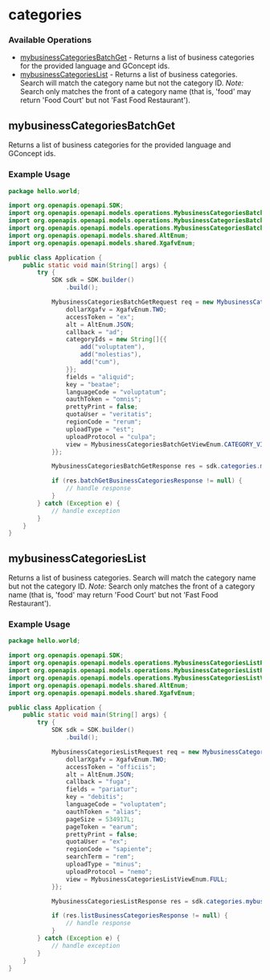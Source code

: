 # categories

### Available Operations

* [mybusinessCategoriesBatchGet](#mybusinesscategoriesbatchget) - Returns a list of business categories for the provided language and GConcept ids.
* [mybusinessCategoriesList](#mybusinesscategorieslist) - Returns a list of business categories. Search will match the category name but not the category ID. *Note:* Search only matches the front of a category name (that is, 'food' may return 'Food Court' but not 'Fast Food Restaurant').

## mybusinessCategoriesBatchGet

Returns a list of business categories for the provided language and GConcept ids.

### Example Usage

```java
package hello.world;

import org.openapis.openapi.SDK;
import org.openapis.openapi.models.operations.MybusinessCategoriesBatchGetRequest;
import org.openapis.openapi.models.operations.MybusinessCategoriesBatchGetResponse;
import org.openapis.openapi.models.operations.MybusinessCategoriesBatchGetViewEnum;
import org.openapis.openapi.models.shared.AltEnum;
import org.openapis.openapi.models.shared.XgafvEnum;

public class Application {
    public static void main(String[] args) {
        try {
            SDK sdk = SDK.builder()
                .build();

            MybusinessCategoriesBatchGetRequest req = new MybusinessCategoriesBatchGetRequest() {{
                dollarXgafv = XgafvEnum.TWO;
                accessToken = "ex";
                alt = AltEnum.JSON;
                callback = "ad";
                categoryIds = new String[]{{
                    add("voluptatem"),
                    add("molestias"),
                    add("cum"),
                }};
                fields = "aliquid";
                key = "beatae";
                languageCode = "voluptatum";
                oauthToken = "omnis";
                prettyPrint = false;
                quotaUser = "veritatis";
                regionCode = "rerum";
                uploadType = "est";
                uploadProtocol = "culpa";
                view = MybusinessCategoriesBatchGetViewEnum.CATEGORY_VIEW_UNSPECIFIED;
            }};            

            MybusinessCategoriesBatchGetResponse res = sdk.categories.mybusinessCategoriesBatchGet(req);

            if (res.batchGetBusinessCategoriesResponse != null) {
                // handle response
            }
        } catch (Exception e) {
            // handle exception
        }
    }
}
```

## mybusinessCategoriesList

Returns a list of business categories. Search will match the category name but not the category ID. *Note:* Search only matches the front of a category name (that is, 'food' may return 'Food Court' but not 'Fast Food Restaurant').

### Example Usage

```java
package hello.world;

import org.openapis.openapi.SDK;
import org.openapis.openapi.models.operations.MybusinessCategoriesListRequest;
import org.openapis.openapi.models.operations.MybusinessCategoriesListResponse;
import org.openapis.openapi.models.operations.MybusinessCategoriesListViewEnum;
import org.openapis.openapi.models.shared.AltEnum;
import org.openapis.openapi.models.shared.XgafvEnum;

public class Application {
    public static void main(String[] args) {
        try {
            SDK sdk = SDK.builder()
                .build();

            MybusinessCategoriesListRequest req = new MybusinessCategoriesListRequest() {{
                dollarXgafv = XgafvEnum.TWO;
                accessToken = "officiis";
                alt = AltEnum.JSON;
                callback = "fuga";
                fields = "pariatur";
                key = "debitis";
                languageCode = "voluptatem";
                oauthToken = "alias";
                pageSize = 534917L;
                pageToken = "earum";
                prettyPrint = false;
                quotaUser = "ex";
                regionCode = "sapiente";
                searchTerm = "rem";
                uploadType = "minus";
                uploadProtocol = "nemo";
                view = MybusinessCategoriesListViewEnum.FULL;
            }};            

            MybusinessCategoriesListResponse res = sdk.categories.mybusinessCategoriesList(req);

            if (res.listBusinessCategoriesResponse != null) {
                // handle response
            }
        } catch (Exception e) {
            // handle exception
        }
    }
}
```
